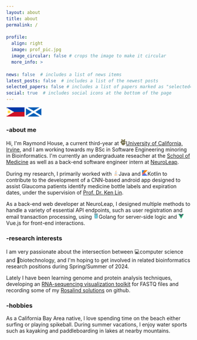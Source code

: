 ```yaml
---
layout: about
title: about
permalink: /

profile:
  align: right
  image: prof_pic.jpg
  image_circular: false # crops the image to make it circular
  more_info: >

news: false  # includes a list of news items
latest_posts: false  # includes a list of the newest posts
selected_papers: false # includes a list of papers marked as "selected={true}"
social: true  # includes social icons at the bottom of the page
---
```

![Philippines](assets/img/flag1.png)  ![Scotland](assets/img/flag2.png)
### -about me

Hi, I'm Raymond House, a current third-year at ![UCI Logo](assets/img/uci_logo.png)[University of California, Irvine](https://ics.uci.edu/), and I am working towards my BSc in Software Engineering minoring in Bioinformatics. I'm currently an undergraduate reseacher at the [School of Medicine](https://medschool.uci.edu/) as well as a back-end software engineer intern at [NeuroLeap](https://neuroleap.com/). 

During my research, I primarily worked with ![Java Logo](assets/img/java_icon.png)Java and ![Kotlin Logo](assets/img/kotlin_icon.png)Kotlin to contribute to the development of a CNN-based android app designed to assist Glaucoma patients identify medicine bottle labels and expiration dates, under the supervision of [Prof. Dr. Ken Lin](https://www.faculty.uci.edu/profile/?facultyId=6458). 

As a back-end web developer at NeuroLeap, I designed multiple methods to handle a variety of essential API endpoints, such as user registration and email transaction processing, using ![Go Logo](assets/img/Go_logo.png)Golang for server-side logic and ![Vue Logo](assets/img/Vue_logo.png)Vue.js for front-end interactions.



### -research interests

I am very passionate about the intersection between 💻computer science and 🧬biotechnology, and I'm hoping to get involved in related bioinformatics research positions during Spring/Summer of 2024. 

Lately I have been learning genome and protein analysis techniques, developing an [RNA-sequencing visualization toolkit](https://github.com/00raymond/visRNAseq) for FASTQ files and recording some of my [Rosalind solutions](https://github.com/00raymond/my-rosalind-solutions) on github.



### -hobbies

As a California Bay Area native, I love spending time on the beach either surfing or playing spikeball. During summer vacations, I enjoy water sports such as kayaking and paddleboarding in lakes at nearby mountains.